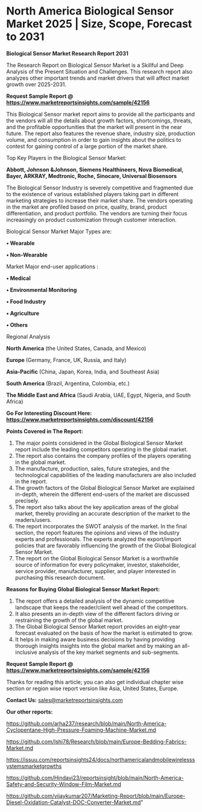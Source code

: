 # North America Biological Sensor Market 2025 | Size, Scope, Forecast to 2031

<strong>Biological Sensor Market Research Report 2031</strong>

The Research Report on Biological Sensor Market is a Skillful and Deep Analysis of the Present Situation and Challenges. This research report also analyzes other important trends and market drivers that will affect market growth over 2025-2031.

<strong>Request Sample Report @ <a href=https://www.marketreportsinsights.com/sample/42156>https://www.marketreportsinsights.com/sample/42156</a></strong>

This Biological Sensor market report aims to provide all the participants and the vendors will all the details about growth factors, shortcomings, threats, and the profitable opportunities that the market will present in the near future. The report also features the revenue share, industry size, production volume, and consumption in order to gain insights about the politics to contest for gaining control of a large portion of the market share.

Top Key Players in the Biological Sensor Market:

<strong>Abbott, Johnson &Johnson, Siemens Healthineers, Nova Biomedical, Bayer, ARKRAY, Medtronic, Roche, Sinocare, Universal Biosensors</strong>

The Biological Sensor Industry is severely competitive and fragmented due to the existence of various established players taking part in different marketing strategies to increase their market share. The vendors operating in the market are profiled based on price, quality, brand, product differentiation, and product portfolio. The vendors are turning their focus increasingly on product customization through customer interaction.

Biological Sensor Market Major Types are:

<strong>•  Wearable

•  Non-Wearable</strong>

Market Major end-user applications :

<strong>•  Medical

•  Environmental Monitoring

•  Food Industry

•  Agriculture

•  Others</strong>

Regional Analysis

</u><strong><b>North America</b></strong> (the United States, Canada, and Mexico)

<strong><b>Europe </b></strong>(Germany, France, UK, Russia, and Italy)

<strong><b>Asia-Pacific</b></strong> (China, Japan, Korea, India, and Southeast Asia)

<strong><b>South America</b></strong> (Brazil, Argentina, Colombia, etc.)

<strong><b>The Middle East and Africa</b></strong> (Saudi Arabia, UAE, Egypt, Nigeria, and South Africa)

<strong>Go For Interesting Discount Here: <a href=https://www.marketreportsinsights.com/discount/42156>https://www.marketreportsinsights.com/discount/42156</a></strong>

<strong>Points Covered in The Report:</strong>
<ol>
  <li>The major points considered in the Global Biological Sensor Market report include the leading competitors operating in the global market.</li>
  <li>The report also contains the company profiles of the players operating in the global market.</li>
  <li>The manufacture, production, sales, future strategies, and the technological capabilities of the leading manufacturers are also included in the report.</li>
  <li>The growth factors of the Global Biological Sensor Market are explained in-depth, wherein the different end-users of the market are discussed precisely.</li>
  <li>The report also talks about the key application areas of the global market, thereby providing an accurate description of the market to the readers/users.</li>
  <li>The report incorporates the SWOT analysis of the market. In the final section, the report features the opinions and views of the industry experts and professionals. The experts analyzed the export/import policies that are favorably influencing the growth of the Global Biological Sensor Market.</li>
  <li>The report on the Global Biological Sensor Market is a worthwhile source of information for every policymaker, investor, stakeholder, service provider, manufacturer, supplier, and player interested in purchasing this research document.</li>
</ol>
<strong>Reasons for Buying Global Biological Sensor Market Report:</strong>

<ol>
  <li>The report offers a detailed analysis of the dynamic competitive landscape that keeps the reader/client well ahead of the competitors.</li>
  <li>It also presents an in-depth view of the different factors driving or restraining the growth of the global market.</li>
  <li>The Global Biological Sensor Market report provides an eight-year forecast evaluated on the basis of how the market is estimated to grow.</li>
  <li>It helps in making aware business decisions by having providing thorough insights insights into the global market and by making an all-inclusive analysis of the key market segments and sub-segments.</li>
</ol>
<strong>Request Sample Report @ <a href=https://www.marketreportsinsights.com/sample/42156>https://www.marketreportsinsights.com/sample/42156</a></strong>


Thanks for reading this article; you can also get individual chapter wise section or region wise report version like Asia, United States, Europe.

<strong>Contact Us:</strong>
sales@marketreportsinsights.com

<strong>Our other reports:</strong>

<a href=https://github.com/arha237/research/blob/main/North-America-Cyclopentane-High-Pressure-Foaming-Machine-Market.md>https://github.com/arha237/research/blob/main/North-America-Cyclopentane-High-Pressure-Foaming-Machine-Market.md</a>

<a href=https://github.com/Ishi78/Research/blob/main/Europe-Bedding-Fabrics-Market.md>https://github.com/Ishi78/Research/blob/main/Europe-Bedding-Fabrics-Market.md</a>

<a href=https://issuu.com/reportsinsights24/docs/northamericalandmobilewirelesssystemsmarketgrowths>https://issuu.com/reportsinsights24/docs/northamericalandmobilewirelesssystemsmarketgrowths</a>

<a href=https://github.com/Hindavi23/reportsinsight/blob/main/North-America-Safety-and-Security-Window-Film-Market.md>https://github.com/Hindavi23/reportsinsight/blob/main/North-America-Safety-and-Security-Window-Film-Market.md</a>

<a href=https://github.com/vijaykumar207/Marketing-Report/blob/main/Europe-Diesel-Oxidation-Catalyst-DOC-Converter-Market.md>https://github.com/vijaykumar207/Marketing-Report/blob/main/Europe-Diesel-Oxidation-Catalyst-DOC-Converter-Market.md</a>"
